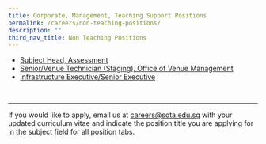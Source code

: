 ```yaml
---
title: Corporate, Management, Teaching Support Positions
permalink: /careers/non-teaching-positions/
description: ""
third_nav_title: Non Teaching Positions
---
```

*   [Subject Head, Assessment](/careers/non-teaching-positions/manager-pd)
*   [Senior/Venue Technician (Staging), Office of Venue Management](https://www.sota.edu.sg/careers/non-teaching-positions/senior-venue-technician-staging-office-of-venue-management)
*   [Infrastructure Executive/Senior Executive](/careers/non-teaching-positions/infrastructure-executive-senior-executive)

   

* * *

If you would like to apply, email us at [careers@sota.edu.sg](mailto:careers@sota.edu.sg) with your updated curriculum vitae and indicate the position title you are applying for in the subject field for all position tabs.